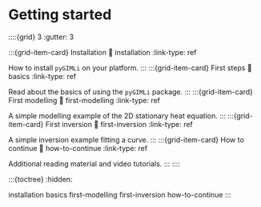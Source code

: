 # Getting started

::::{grid} 3
:gutter: 3

:::{grid-item-card} Installation
:link: installation
:link-type: ref

How to install `pyGIMLi` on your platform.
:::
:::{grid-item-card} First steps
:link: basics
:link-type: ref

Read about the basics of using the `pyGIMLi` package.
:::
:::{grid-item-card} First modelling
:link: first-modelling
:link-type: ref

A simple modelling example of the 2D stationary heat equation.
:::
:::{grid-item-card} First inversion
:link: first-inversion
:link-type: ref

A simple inversion example fitting a curve.
:::
:::{grid-item-card} How to continue
:link: how-to-continue
:link-type: ref

Additional reading material and video tutorials.
:::
::::

:::{toctree}
:hidden:

installation
basics
first-modelling
first-inversion
how-to-continue
:::
